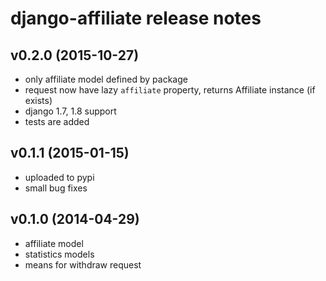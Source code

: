 django-affiliate release notes
==============================

v0.2.0 (2015-10-27)
-------------------
- only affiliate model defined by package
- request now have lazy `affiliate` property, returns Affiliate instance (if exists)
- django 1.7, 1.8 support
- tests are added

v0.1.1 (2015-01-15)
-------------------
- uploaded to pypi
- small bug fixes


v0.1.0 (2014-04-29)
-------------------

- affiliate model
- statistics models
- means for withdraw request
